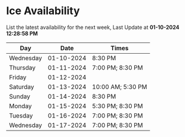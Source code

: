# Ice Availability

List the latest availability for the next week, Last Update at **01-10-2024 12:28:58 PM**

| Day         | Date        | Times       |
| ----------- | ----------- | ----------- |
|Wednesday|01-10-2024|8:30 PM|
|Thursday|01-11-2024|7:00 PM; 8:30 PM|
|Friday|01-12-2024||
|Saturday|01-13-2024|10:00 AM; 5:30 PM|
|Sunday|01-14-2024|8:30 PM|
|Monday|01-15-2024|5:30 PM; 8:30 PM|
|Tuesday|01-16-2024|7:00 PM; 8:30 PM|
|Wednesday|01-17-2024|7:00 PM; 8:30 PM|
